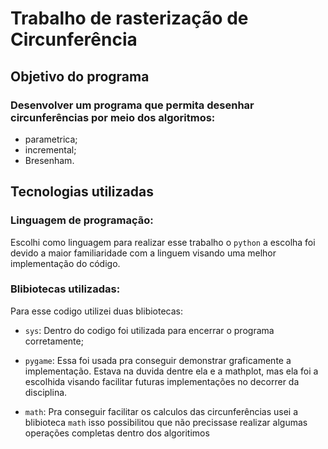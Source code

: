 # Trabalho de rasterização de Circunferência

## Objetivo do programa

### Desenvolver um programa que permita desenhar circunferências por meio dos algoritmos:

- parametrica;
- incremental;
- Bresenham.

## Tecnologias utilizadas

### Linguagem de programação: 

Escolhi como linguagem para realizar esse trabalho o ```python``` a escolha foi devido a maior familiaridade com a linguem visando uma melhor implementação do código.

### Blibiotecas utilizadas:

Para esse codigo utilizei duas blibiotecas: 

- ```sys```: Dentro do codigo foi utilizada para encerrar o programa corretamente;

- ```pygame```: Essa foi usada pra conseguir demonstrar graficamente a implementação. Estava na duvida dentre ela e a mathplot, mas ela foi a escolhida visando facilitar futuras implementações no decorrer da disciplina.

- ```math```: Pra conseguir facilitar os calculos das circunferências usei a blibioteca ```math``` isso possibilitou que não precissase realizar algumas operações completas dentro dos algoritimos 
